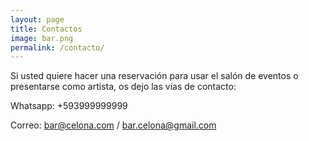 ```yaml
---
layout: page
title: Contactos
image: bar.png
permalink: /contacto/
---
```


Si usted quiere hacer una reservación para usar el salón de eventos o presentarse como artista, os dejo las vías de contacto:

Whatsapp: +593999999999

Correo: bar@celona.com / bar.celona@gmail.com
